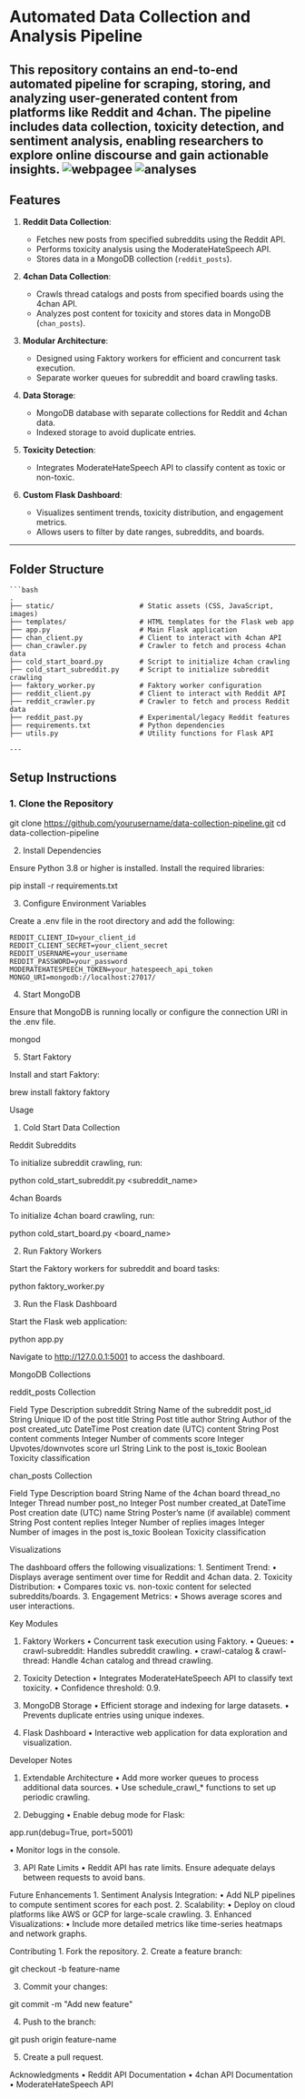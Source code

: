 # **Automated Data Collection and Analysis Pipeline**

This repository contains an end-to-end automated pipeline for scraping, storing, and analyzing user-generated content from platforms like Reddit and 4chan. The pipeline includes data collection, toxicity detection, and sentiment analysis, enabling researchers to explore online discourse and gain actionable insights.
![webpagee](webpagee.JPG)	![analyses](analyses.JPG)
---


## **Features**
1. **Reddit Data Collection**:
   - Fetches new posts from specified subreddits using the Reddit API.
   - Performs toxicity analysis using the ModerateHateSpeech API.
   - Stores data in a MongoDB collection (`reddit_posts`).

2. **4chan Data Collection**:
   - Crawls thread catalogs and posts from specified boards using the 4chan API.
   - Analyzes post content for toxicity and stores data in MongoDB (`chan_posts`).

3. **Modular Architecture**:
   - Designed using Faktory workers for efficient and concurrent task execution.
   - Separate worker queues for subreddit and board crawling tasks.

4. **Data Storage**:
   - MongoDB database with separate collections for Reddit and 4chan data.
   - Indexed storage to avoid duplicate entries.

5. **Toxicity Detection**:
   - Integrates ModerateHateSpeech API to classify content as toxic or non-toxic.

6. **Custom Flask Dashboard**:
   - Visualizes sentiment trends, toxicity distribution, and engagement metrics.
   - Allows users to filter by date ranges, subreddits, and boards.

---

## **Folder Structure**
	```bash
	.
	├── static/                     # Static assets (CSS, JavaScript, images)
	├── templates/                  # HTML templates for the Flask web app
	├── app.py                      # Main Flask application
	├── chan_client.py              # Client to interact with 4chan API
	├── chan_crawler.py             # Crawler to fetch and process 4chan data
	├── cold_start_board.py         # Script to initialize 4chan crawling
	├── cold_start_subreddit.py     # Script to initialize subreddit crawling
	├── faktory_worker.py           # Faktory worker configuration
	├── reddit_client.py            # Client to interact with Reddit API
	├── reddit_crawler.py           # Crawler to fetch and process Reddit data
	├── reddit_past.py              # Experimental/legacy Reddit features
	├── requirements.txt            # Python dependencies
	├── utils.py                    # Utility functions for Flask API
	
	---

## **Setup Instructions**

### **1. Clone the Repository**

git clone https://github.com/yourusername/data-collection-pipeline.git
cd data-collection-pipeline

2. Install Dependencies

Ensure Python 3.8 or higher is installed. Install the required libraries:

pip install -r requirements.txt

3. Configure Environment Variables

Create a .env file in the root directory and add the following:

	REDDIT_CLIENT_ID=your_client_id
	REDDIT_CLIENT_SECRET=your_client_secret
	REDDIT_USERNAME=your_username
	REDDIT_PASSWORD=your_password
	MODERATEHATESPEECH_TOKEN=your_hatespeech_api_token
	MONGO_URI=mongodb://localhost:27017/

4. Start MongoDB

Ensure that MongoDB is running locally or configure the connection URI in the .env file.

mongod

5. Start Faktory

Install and start Faktory:

brew install faktory
faktory

Usage

1. Cold Start Data Collection

Reddit Subreddits

To initialize subreddit crawling, run:

python cold_start_subreddit.py <subreddit_name>

4chan Boards

To initialize 4chan board crawling, run:

python cold_start_board.py <board_name>

2. Run Faktory Workers

Start the Faktory workers for subreddit and board tasks:

python faktory_worker.py

3. Run the Flask Dashboard

Start the Flask web application:

python app.py

Navigate to http://127.0.0.1:5001 to access the dashboard.

MongoDB Collections

reddit_posts Collection

Field	Type	Description
subreddit	String	Name of the subreddit
post_id	String	Unique ID of the post
title	String	Post title
author	String	Author of the post
created_utc	DateTime	Post creation date (UTC)
content	String	Post content
comments	Integer	Number of comments
score	Integer	Upvotes/downvotes score
url	String	Link to the post
is_toxic	Boolean	Toxicity classification

chan_posts Collection

Field	Type	Description
board	String	Name of the 4chan board
thread_no	Integer	Thread number
post_no	Integer	Post number
created_at	DateTime	Post creation date (UTC)
name	String	Poster’s name (if available)
comment	String	Post content
replies	Integer	Number of replies
images	Integer	Number of images in the post
is_toxic	Boolean	Toxicity classification

Visualizations

The dashboard offers the following visualizations:
	1.	Sentiment Trend:
	•	Displays average sentiment over time for Reddit and 4chan data.
	2.	Toxicity Distribution:
	•	Compares toxic vs. non-toxic content for selected subreddits/boards.
	3.	Engagement Metrics:
	•	Shows average scores and user interactions.

Key Modules

1. Faktory Workers
	•	Concurrent task execution using Faktory.
	•	Queues:
	•	crawl-subreddit: Handles subreddit crawling.
	•	crawl-catalog & crawl-thread: Handle 4chan catalog and thread crawling.

2. Toxicity Detection
	•	Integrates ModerateHateSpeech API to classify text toxicity.
	•	Confidence threshold: 0.9.

3. MongoDB Storage
	•	Efficient storage and indexing for large datasets.
	•	Prevents duplicate entries using unique indexes.

4. Flask Dashboard
	•	Interactive web application for data exploration and visualization.

Developer Notes

1. Extendable Architecture
	•	Add more worker queues to process additional data sources.
	•	Use schedule_crawl_* functions to set up periodic crawling.

2. Debugging
	•	Enable debug mode for Flask:

app.run(debug=True, port=5001)


•	Monitor logs in the console.

3. API Rate Limits
	•	Reddit API has rate limits. Ensure adequate delays between requests to avoid bans.

Future Enhancements
	1.	Sentiment Analysis Integration:
	•	Add NLP pipelines to compute sentiment scores for each post.
	2.	Scalability:
	•	Deploy on cloud platforms like AWS or GCP for large-scale crawling.
	3.	Enhanced Visualizations:
	•	Include more detailed metrics like time-series heatmaps and network graphs.

Contributing
	1.	Fork the repository.
	2.	Create a feature branch:

git checkout -b feature-name


3.	Commit your changes:

git commit -m "Add new feature"


4.	Push to the branch:

git push origin feature-name


5.	Create a pull request.

Acknowledgments
	•	Reddit API Documentation
	•	4chan API Documentation
	•	ModerateHateSpeech API

